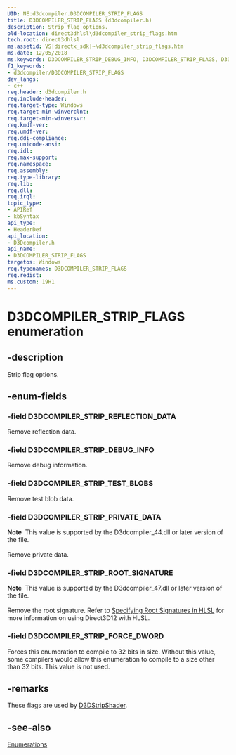```yaml
---
UID: NE:d3dcompiler.D3DCOMPILER_STRIP_FLAGS
title: D3DCOMPILER_STRIP_FLAGS (d3dcompiler.h)
description: Strip flag options.
old-location: direct3dhlsl\d3dcompiler_strip_flags.htm
tech.root: direct3dhlsl
ms.assetid: VS|directx_sdk|~\d3dcompiler_strip_flags.htm
ms.date: 12/05/2018
ms.keywords: D3DCOMPILER_STRIP_DEBUG_INFO, D3DCOMPILER_STRIP_FLAGS, D3DCOMPILER_STRIP_FLAGS enumeration [HLSL], D3DCOMPILER_STRIP_FORCE_DWORD, D3DCOMPILER_STRIP_PRIVATE_DATA, D3DCOMPILER_STRIP_REFLECTION_DATA, D3DCOMPILER_STRIP_ROOT_SIGNATURE, D3DCOMPILER_STRIP_TEST_BLOBS, d2322971-23ee-a7bd-cf13-8a393a03e8a9, d3dcompiler/D3DCOMPILER_STRIP_DEBUG_INFO, d3dcompiler/D3DCOMPILER_STRIP_FLAGS, d3dcompiler/D3DCOMPILER_STRIP_FORCE_DWORD, d3dcompiler/D3DCOMPILER_STRIP_PRIVATE_DATA, d3dcompiler/D3DCOMPILER_STRIP_REFLECTION_DATA, d3dcompiler/D3DCOMPILER_STRIP_ROOT_SIGNATURE, d3dcompiler/D3DCOMPILER_STRIP_TEST_BLOBS, direct3dhlsl.d3dcompiler_strip_flags
f1_keywords:
- d3dcompiler/D3DCOMPILER_STRIP_FLAGS
dev_langs:
- c++
req.header: d3dcompiler.h
req.include-header: 
req.target-type: Windows
req.target-min-winverclnt: 
req.target-min-winversvr: 
req.kmdf-ver: 
req.umdf-ver: 
req.ddi-compliance: 
req.unicode-ansi: 
req.idl: 
req.max-support: 
req.namespace: 
req.assembly: 
req.type-library: 
req.lib: 
req.dll: 
req.irql: 
topic_type:
- APIRef
- kbSyntax
api_type:
- HeaderDef
api_location:
- D3Dcompiler.h
api_name:
- D3DCOMPILER_STRIP_FLAGS
targetos: Windows
req.typenames: D3DCOMPILER_STRIP_FLAGS
req.redist: 
ms.custom: 19H1
---
```


# D3DCOMPILER_STRIP_FLAGS enumeration


## -description


Strip flag options.


## -enum-fields




### -field D3DCOMPILER_STRIP_REFLECTION_DATA

Remove reflection data.


### -field D3DCOMPILER_STRIP_DEBUG_INFO

Remove debug information.


### -field D3DCOMPILER_STRIP_TEST_BLOBS

Remove test blob data.


### -field D3DCOMPILER_STRIP_PRIVATE_DATA

<div class="alert"><b>Note</b>  This value is supported by the D3dcompiler_44.dll or later version of the file.</div>
<div> </div>
Remove private data.


### -field D3DCOMPILER_STRIP_ROOT_SIGNATURE

<div class="alert"><b>Note</b>  This value is supported by the D3dcompiler_47.dll or later version of the file.</div>
<div> </div>
Remove the root signature. Refer to <a href="https://docs.microsoft.com/windows/desktop/direct3d12/specifying-root-signatures-in-hlsl">Specifying Root Signatures in HLSL</a> for more information on using Direct3D12 with HLSL.


### -field D3DCOMPILER_STRIP_FORCE_DWORD

Forces this enumeration to compile to 32 bits in size. Without this value, some compilers would allow this enumeration to compile to a size other than 32 bits. This value is not used.


## -remarks



These flags are used by <a href="https://docs.microsoft.com/windows/desktop/direct3dhlsl/d3dstripshader">D3DStripShader</a>.




## -see-also




<a href="https://docs.microsoft.com/windows/desktop/direct3dhlsl/dx-graphics-d3dcompiler-reference-enums">Enumerations</a>
 

 

